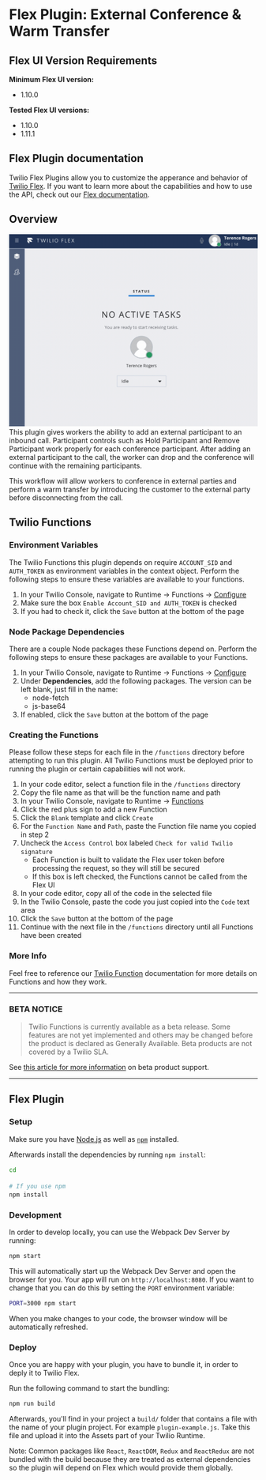 # Flex Plugin: External Conference & Warm Transfer

## Flex UI Version Requirements
**Minimum Flex UI version:**
* 1.10.0

**Tested Flex UI versions:**
* 1.10.0
* 1.11.1

## Flex Plugin documentation

Twilio Flex Plugins allow you to customize the apperance and behavior of [Twilio Flex](https://www.twilio.com/flex). If you want to learn more about the capabilities and how to use the API, check out our [Flex documentation](https://www.twilio.com/docs/flex).

## Overview
<img width="700px" src="images/external-conference-warm-transfer-demo.gif"/>
This plugin gives workers the ability to add an external participant to an inbound call. Participant controls such as Hold Participant and Remove Participant work properly for each conference participant. After adding an external participant to the call, the worker can drop and the conference will continue with the remaining participants.  

This workflow will allow workers to conference in external parties and perform a warm transfer by introducing the customer to the external party before disconnecting from the call.

## Twilio Functions

### Environment Variables
The Twilio Functions this plugin depends on require `ACCOUNT_SID` and `AUTH_TOKEN` as environment variables in the context object. Perform the following steps to ensure these variables are available to your functions.

1. In your Twilio Console, navigate to Runtime -> Functions -> [Configure](https://www.twilio.com/console/runtime/functions/configure)
2. Make sure the box `Enable Account_SID and AUTH_TOKEN` is checked
3. If you had to check it, click the `Save` button at the bottom of the page

### Node Package Dependencies
There are a couple Node packages these Functions depend on. Perform the following steps to ensure these packages are available to your Functions.

1. In your Twilio Console, navigate to Runtime -> Functions -> [Configure](https://www.twilio.com/console/runtime/functions/configure)
2. Under **Dependencies**, add the following packages. The version can be left blank, just fill in the name:
    * node-fetch
    * js-base64
3. If enabled, click the `Save` button at the bottom of the page

### Creating the Functions
Please follow these steps for each file in the `/functions` directory before attempting to run this plugin. All Twilio Functions must be deployed prior to running the plugin or certain capabilities will not work.

1. In your code editor, select a function file in the `/functions` directory
2. Copy the file name as that will be the function name and path
3. In your Twilio Console, navigate to Runtime -> [Functions](https://www.twilio.com/console/runtime/functions/manage) 
4. Click the red plus sign to add a new Function
5. Click the `Blank` template and click `Create`
6. For the `Function Name` and `Path`, paste the Function file name you copied in step 2
7. Uncheck the `Access Control` box labeled `Check for valid Twilio signature`
    * Each Function is built to validate the Flex user token before processing the request, so they will still be secured
    * If this box is left checked, the Functions cannot be called from the Flex UI
8. In your code editor, copy all of the code in the selected file
9. In the Twilio Console, paste the code you just copied into the `Code` text area
10. Click the `Save` button at the bottom of the page
11. Continue with the next file in the `/functions` directory until all Functions have been created

### More Info
Feel free to reference our [Twilio Function](https://www.twilio.com/docs/runtime/functions) documentation for more details on Functions and how they work.

---
### **BETA NOTICE**

>Twilio Functions is currently available as a beta release. Some features are not yet implemented and others may be changed before the product is declared as Generally Available. Beta products are not covered by a Twilio SLA.

See [this article for more information](https://support.twilio.com/hc/en-us/articles/115002413087-Twilio-Beta-product-support?_ga=2.26835069.1957551946.1560788968-58383505.1547509695) on beta product support.

---
## Flex Plugin

### Setup

Make sure you have [Node.js](https://nodejs.org) as well as [`npm`](https://npmjs.com) installed.

Afterwards install the dependencies by running `npm install`:

```bash
cd 

# If you use npm
npm install
```

### Development

In order to develop locally, you can use the Webpack Dev Server by running:

```bash
npm start
```

This will automatically start up the Webpack Dev Server and open the browser for you. Your app will run on `http://localhost:8080`. If you want to change that you can do this by setting the `PORT` environment variable:

```bash
PORT=3000 npm start
```

When you make changes to your code, the browser window will be automatically refreshed.

### Deploy

Once you are happy with your plugin, you have to bundle it, in order to deply it to Twilio Flex.

Run the following command to start the bundling:

```bash
npm run build
```

Afterwards, you'll find in your project a `build/` folder that contains a file with the name of your plugin project. For example `plugin-example.js`. Take this file and upload it into the Assets part of your Twilio Runtime.

Note: Common packages like `React`, `ReactDOM`, `Redux` and `ReactRedux` are not bundled with the build because they are treated as external dependencies so the plugin will depend on Flex which would provide them globally.